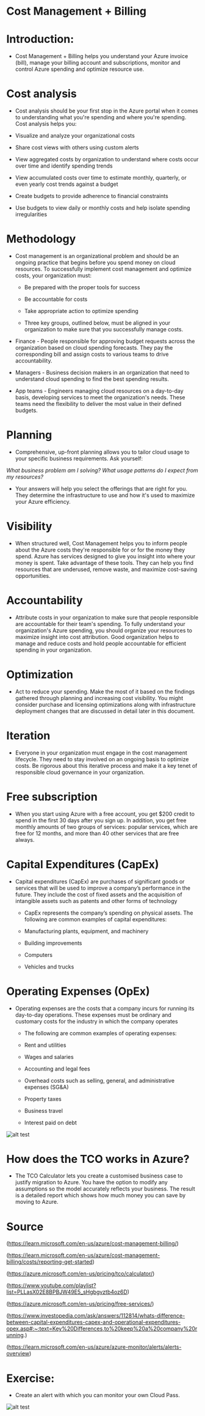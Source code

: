# Cost Management + Billing

# Introduction:

- Cost Management + Billing helps you understand your Azure invoice (bill), manage your billing account and subscriptions, monitor and control Azure spending and optimize resource use.

# Cost analysis
- Cost analysis should be your first stop in the Azure portal when it comes to understanding what you're spending and where you're spending. Cost analysis helps you:

- Visualize and analyze your organizational costs
- Share cost views with others using custom alerts
- View aggregated costs by organization to understand where costs occur over time and identify spending trends
- View accumulated costs over time to estimate monthly, quarterly, or even yearly cost trends against a budget
- Create budgets to provide adherence to financial constraints
- Use budgets to view daily or monthly costs and help isolate spending irregularities


# Methodology
- Cost management is an organizational problem and should be an ongoing practice that begins before you spend money on cloud resources. To successfully implement cost management and optimize costs, your organization must:

  - Be prepared with the proper tools for success
  - Be accountable for costs
  - Take appropriate action to optimize spending


  - Three key groups, outlined below, must be aligned in your organization to make sure that you successfully manage costs.

- Finance - People responsible for approving budget requests across the organization based on cloud spending forecasts. They pay the corresponding bill and assign costs to various teams to drive accountability.
- Managers - Business decision makers in an organization that need to understand cloud spending to find the best spending results.
- App teams - Engineers managing cloud resources on a day-to-day basis, developing services to meet the organization's needs. These teams need the flexibility to deliver the most value in their defined budgets.

# Planning
- Comprehensive, up-front planning allows you to tailor cloud usage to your specific business requirements. Ask yourself:

*What business problem am I solving?*
*What usage patterns do I expect from my resources?*
- Your answers will help you select the offerings that are right for you. They determine the infrastructure to use and how it's used to maximize your Azure efficiency.

# Visibility
- When structured well, Cost Management helps you to inform people about the Azure costs they're responsible for or for the money they spend. Azure has services designed to give you insight into where your money is spent. Take advantage of these tools. They can help you find resources that are underused, remove waste, and maximize cost-saving opportunities.

# Accountability
- Attribute costs in your organization to make sure that people responsible are accountable for their team's spending. To fully understand your organization's Azure spending, you should organize your resources to maximize insight into cost attribution. Good organization helps to manage and reduce costs and hold people accountable for efficient spending in your organization.

# Optimization
- Act to reduce your spending. Make the most of it based on the findings gathered through planning and increasing cost visibility. You might consider purchase and licensing optimizations along with infrastructure deployment changes that are discussed in detail later in this document.

# Iteration
- Everyone in your organization must engage in the cost management lifecycle. They need to stay involved on an ongoing basis to optimize costs. Be rigorous about this iterative process and make it a key tenet of responsible cloud governance in your organization.


# Free subscription

- When you start using Azure with a free account, you get $200 credit to spend in the first 30 days after you sign up. In addition, you get free monthly amounts of two groups of services: popular services, which are free for 12 months, and more than 40 other services that are free always.

# Capital Expenditures (CapEx)
- Capital expenditures (CapEx) are purchases of significant goods or services that will be used to improve a company’s performance in the future. They include the cost of fixed assets and the acquisition of intangible assets such as patents and other forms of technology

  - CapEx represents the company’s spending on physical assets. The following are common examples of capital expenditures:

   - Manufacturing plants, equipment, and machinery
   - Building improvements
   - Computers
   - Vehicles and trucks

# Operating Expenses (OpEx)
- Operating expenses are the costs that a company incurs for running its day-to-day operations. These expenses must be ordinary and customary costs for the industry in which the company operates   

  - The following are common examples of operating expenses:

  - Rent and utilities
  - Wages and salaries
  - Accounting and legal fees
  - Overhead costs such as selling, general, and administrative expenses (SG&A)
  - Property taxes
  - Business travel
  - Interest paid on debt

![alt test](../00_includes/Azure1week5/capexvsopex.png "capesvsopex.png")







# How does the TCO works in Azure?

- The TCO Calculator lets you create a customised business case to justify migration to Azure. You have the option to modify any assumptions so the model accurately reflects your business. The result is a detailed report which shows how much money you can save by moving to Azure.





# Source

(https://learn.microsoft.com/en-us/azure/cost-management-billing/)

(https://learn.microsoft.com/en-us/azure/cost-management-billing/costs/reporting-get-started)

(https://azure.microsoft.com/en-us/pricing/tco/calculator/)

(https://www.youtube.com/playlist?list=PLLasX02E8BPBJW49E5_sHgbgvztb4oz6D)

(https://azure.microsoft.com/en-us/pricing/free-services/)

(https://www.investopedia.com/ask/answers/112814/whats-difference-between-capital-expenditures-capex-and-operational-expenditures-opex.asp#:~:text=Key%20Differences,to%20keep%20a%20company%20running.)

(https://learn.microsoft.com/en-us/azure/azure-monitor/alerts/alerts-overview)

# Exercise:

- Create an alert with which you can monitor your own Cloud Pass.


![alt test](../00_includes/Alertfor02.png "Alertfor02.png")




